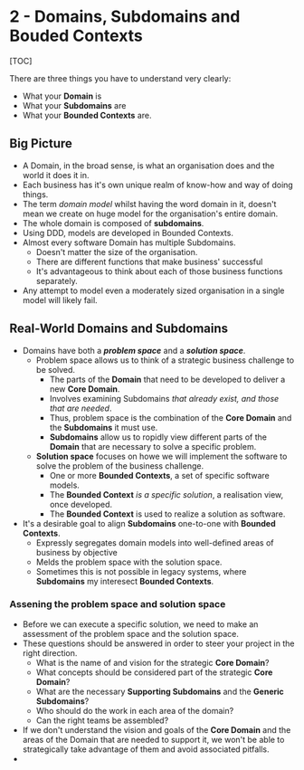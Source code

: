 # 2 - Domains, Subdomains and Bouded Contexts

[TOC]

There are three things you have to understand very clearly:

- What your **Domain** is
- What your **Subdomains** are
- What your **Bounded Contexts** are.

## Big Picture

- A Domain, in the broad sense, is what an organisation does and the world it does it in.
- Each business has it's own unique realm of know-how and way of doing things.
- The term *domain model* whilst having the word domain in it, doesn't mean we create on huge model for the organisation's entire domain.
- The whole domain is composed of **subdomains**.
- Using DDD, models are developed in Bounded Contexts.
- Almost every software Domain has multiple Subdomains.
  - Doesn't matter the size of the organisation.
  - There are different functions that make business' successful
  - It's advantageous to think about each of those business functions separately.
- Any attempt to model even a moderately sized organisation in a single model will likely fail.

## Real-World Domains and Subdomains

- Domains have both a ***problem space*** and a ***solution space***.
  - Problem space allows us to think of a strategic business challenge to be solved.
    - The parts of the **Domain** that need to be developed to deliver a new **Core Domain**.
    - Involves examining Subdomains *that already exist, and those that are needed*.
    - Thus, problem space is the combination of the **Core Domain** and the **Subdomains** it must use.
    - **Subdomains** allow us to ropidly view different parts of the **Domain** that are necessary to solve a specific problem.
  - **Solution space** focuses on howe we will implement the software to solve the problem of the business challenge.
    - One or more **Bounded Contexts**, a set of specific software models.
    - The **Bounded Context** *is a specific solution*, a realisation view, once developed.
    - The **Bounded Context** is used to realize a solution as software.
- It's a desirable goal to align **Subdomains** one-to-one with **Bounded Contexts**.
  - Expressly segregates domain models into well-defined areas of business by objective
  - Melds the problem space with the solution space.
  - Sometimes this is not possible in legacy systems, where **Subdomains** my interesect **Bounded Contexts**.

### Assening the problem space and solution space

- Before we can execute a specific solution, we need to make an assessment of the problem space and the solution space.
- These questions should be answered in order to steer your project in the right direction.
  - What is the name of and vision for the strategic **Core Domain**?
  - What concepts should be considered part of the strategic **Core Domain**?
  - What are the necessary **Supporting Subdomains** and the **Generic Subdomains**?
  - Who should do the work in each area of the domain?
  - Can the right teams be assembled?
- If we don't understand the vision and goals of the **Core Domain** and the areas of the Domain that are needed to support it, we won't be able to strategically take advantage of them and avoid associated pitfalls.
- 